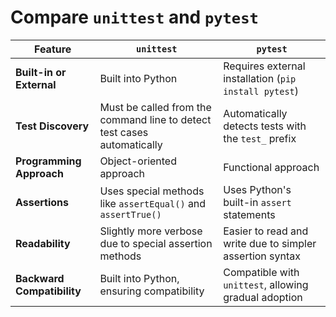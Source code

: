 # Compare `unittest` and `pytest`


| Feature                     | `unittest`                                                                 | `pytest`                                                                 |
|-----------------------------|---------------------------------------------------------------------------|-------------------------------------------------------------------------|
| **Built-in or External**    | Built into Python                                                         | Requires external installation (`pip install pytest`)                  |
| **Test Discovery**          | Must be called from the command line to detect test cases automatically   | Automatically detects tests with the `test_` prefix                    |
| **Programming Approach**    | Object-oriented approach                                                  | Functional approach                                                    |
| **Assertions**              | Uses special methods like `assertEqual()` and `assertTrue()`              | Uses Python's built-in `assert` statements                             |
| **Readability**             | Slightly more verbose due to special assertion methods                   | Easier to read and write due to simpler assertion syntax               |
| **Backward Compatibility**  | Built into Python, ensuring compatibility                                 | Compatible with `unittest`, allowing gradual adoption                  |

